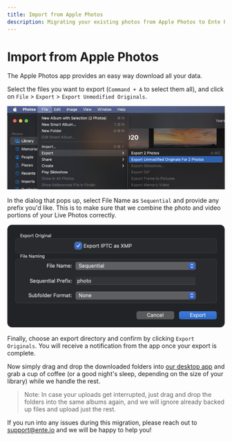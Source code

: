 ```yaml
---
title: Import from Apple Photos
description: Migrating your existing photos from Apple Photos to Ente Photos
---
```


# Import from Apple Photos

The Apple Photos app provides an easy way download all your data.

Select the files you want to export (`Command + A` to select them all), and
click on `File` > `Export` > `Export Unmodified Originals`.

![Apple Photos - Export](export.png)

In the dialog that pops up, select File Name as `Sequential` and provide any
prefix you'd like. This is to make sure that we combine the photo and video
portions of your Live Photos correctly.

![Apple Photos - Sequential file names](sequential.png)

Finally, choose an export directory and confirm by clicking `Export Originals`.
You will receive a notification from the app once your export is complete.

Now simply drag and drop the downloaded folders into
[our desktop app](https://ente.io/download/desktop) and grab a cup of coffee (or
a good night's sleep, depending on the size of your library) while we handle the
rest.

> Note: In case your uploads get interrupted, just drag and drop the folders
> into the same albums again, and we will ignore already backed up files and
> upload just the rest.

If you run into any issues during this migration, please reach out to
[support@ente.io](mailto:support@ente.io) and we will be happy to help you!
